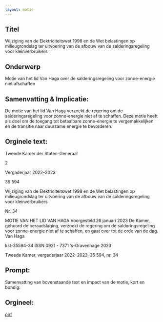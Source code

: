 ```yaml
---
layout: motie
---
```

## Titel
Wijziging van de Elektriciteitswet 1998 en de Wet belastingen op milieugrondslag ter uitvoering van de afbouw van de salderingsregeling voor kleinverbruikers
## Onderwerp
Motie van het lid Van Haga over de salderingsregeling voor zonne-energie niet afschaffen
## Samenvatting & Implicatie:

De motie van het lid Van Haga verzoekt de regering om de salderingsregeling voor zonne-energie niet af te schaffen. Deze motie heeft als doel om de toegang tot betaalbare zonne-energie te vergemakkelijken en de transitie naar duurzame energie te bevorderen.
## Orginele text:


Tweede Kamer der Staten-Generaal

2

Vergaderjaar 2022–2023

35 594

Wijziging van de Elektriciteitswet 1998 en de
Wet belastingen op milieugrondslag ter
uitvoering van de afbouw van de
salderingsregeling voor kleinverbruikers

Nr. 34

MOTIE VAN HET LID VAN HAGA
Voorgesteld 26 januari 2023
De Kamer,
gehoord de beraadslaging,
verzoekt de regering om de salderingsregeling voor zonne-energie niet af
te schaffen,
en gaat over tot de orde van de dag.
Van Haga

kst-35594-34
ISSN 0921 - 7371
’s-Gravenhage 2023

Tweede Kamer, vergaderjaar 2022–2023, 35 594, nr. 34


## Prompt:
Samenvatting van bovenstaande text en impact van de motie, kort en bondig:

## Orgineel:
[pdf](https://gegevensmagazijn.tweedekamer.nl/OData/v4/2.0/Document(589206dc-e683-4b25-9c52-647ee8206ace)/resource)

